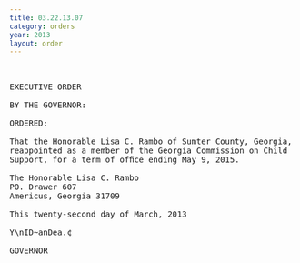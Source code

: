 ```yaml
---
title: 03.22.13.07
category: orders
year: 2013
layout: order
---
```


<pre> 

EXECUTIVE ORDER

BY THE GOVERNOR:

ORDERED:

That the Honorable Lisa C. Rambo of Sumter County, Georgia, is
reappointed as a member of the Georgia Commission on Child
Support, for a term of ofﬁce ending May 9, 2015.

The Honorable Lisa C. Rambo
PO. Drawer 607
Americus, Georgia 31709

This twenty-second day of March, 2013

Y\nID~anDea.¢

GOVERNOR

</pre>
